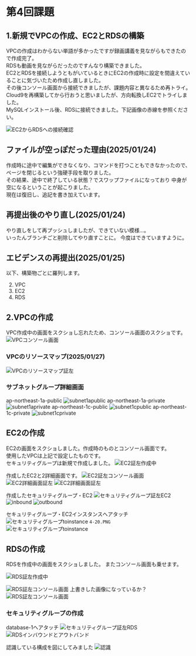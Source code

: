 # 第4回課題

## 1.新規でVPCの作成、EC2とRDSの構築
VPCの作成はわからない単語が多かったですが録画講義を見ながらもできたので作成完了。<br>
RDSも動画を見ながらだったのですんなり構築できました。<br>
EC2とRDSを接続しようともがいているときにEC2の作成時に設定を間違えていることに気づいたため作成し直しました。<br>
その後コンソール画面から接続できましたが、課題内容と異なるため再トライ。<br>
Cloud9を再構築してから行おうと思いましたが、方向転換しEC2でトライしました。<br>
MySQLインストール後、RDSに接続できました。下記画像の赤線を参照ください。

![EC2からRDSへの接続確認](images/4-1.PNG)


## ファイルが空っぽだった理由(2025/01/24)
作成時に途中で編集ができなくなり、コマンドを打つこともできなかったので、
ページを閉じるという強硬手段を取りました。<br>
その結果、途中で終了している状態？でスワップファイルになっており
中身が空になるということが起こりました。  
現在は復旧し、追記を書き加えています。


## 再提出後のやり直し(2025/01/24)
やり直しをして再プッシュしましたが、できていない模様…。<br>
いったんブランチごと削除してやり直すことに。
今度はできていますように。


## エビデンスの再提出(2025/01/25)
以下、構築物ごとに羅列します。

2. VPC
3. EC2
4. RDS

## 2.VPCの作成
VPC作成中の画面をスクショし忘れたため、コンソール画面のスクショです。
![VPCコンソール画面](images/4-2VPC.PNG)

### VPCのリソースマップ(2025/01/27)
![VPCのリソースマップ証左](images/4-10VPCresourcemap.PNG)

### サブネットグループ詳細画面
ap-northeast-1a-public
![subnet1apublic](images/4-15subnet1apiblic.PNG)
ap-northeast-1a-private
![subnet1aprivate](images/4-16subnet1aprivate.PNG)
ap-northeast-1c-public
![subnet1cpublic](images/4-17subnet1cpiblic.PNG)
ap-northeast-1c-private
![subnet1cprivate](images/4-17subnet1cprivate.PNG)




## EC2の作成
EC2の画面をスクショしました。作成時のものとコンソール画面です。<br>
使用したVPCは上記で設定したものです。<br>
セキュリティグループは新規で作成しました。
![EC2証左作成中](images/4-3EC2.png)

作成したEC2と2詳細画面です。
![EC2証左コンソール画面](images/4-4EC2.PNG)
![EC2詳細画面証左](images/4-11EC2detail.PNG)
![EC2詳細画面証左](images/4-12EC2detail.PNG)


作成したセキュリティグループ・EC2
![セキュリティグループ証左EC2](images/4-7security-EC2.png)
![inbound](images/4-18securitygruop-in.PNG)
![outbound](images/4-19securitygruop-out.PNG)

セキュリティグループ・EC2インスタンスへアタッチ
![セキュリティグループtoinstance](images/4-9security-instances.PNG)
`4-20.PNG`
![セキュリティグループtoinstance](images/4-20securitygruoptoinstance.PNG)
  
## RDSの作成
RDSを作成中の画面をスクショしました。
またコンソール画面も乗せます。

![RDS証左作成中](images/4-5RDS.PNG)

![RDS証左コンソール画面](images/4-13RDSdetail.PNG)
  上書きした画像になっているか？
![RDS証左コンソール画面](images/4-14RDSdetail.PNG)


### セキュリティグループの作成
database-1へアタッチ
![セキュリティグループ証左RDS](images/4-8security-database-1.PNG)
![RDSインバウンドとアウトバンド](images/4-22securitygrouptodatabase1.PNG)
	
認識している構成を図にしてみました
![認識](images/4-0create.PNG)



